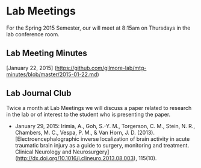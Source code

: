 # Lab Meetings
For the Spring 2015 Semester, our will meet at 8:15am on Thursdays in the lab conference room. 
   
## Lab Meeting Minutes

[January 22, 2015] (https://github.com/gilmore-lab/mtg-minutes/blob/master/2015-01-22.md)

## Lab Journal Club

Twice a month at Lab Meetings we will discuss a paper related to research in the lab or of interest to the student who is presenting the paper.

- January 29, 2015: Irimia, A., Goh, S.-Y. M., Torgerson, C. M., Stein, N. R., Chambers, M. C., Vespa, P. M., & Van Horn, J. D. (2013). [Electroencephalographic inverse localization of brain activity in acute traumatic brain injury as a guide to surgery, monitoring and treatment. Clinical Neurology and Neurosurgery] (http://dx.doi.org/10.1016/j.clineuro.2013.08.003), 115(10).


